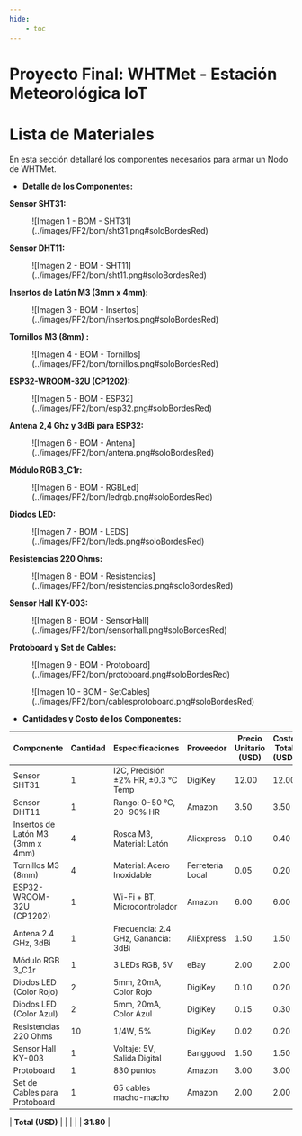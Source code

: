 ```yaml
---
hide:
    - toc
---
```


# Proyecto Final: WHTMet - Estación Meteorológica IoT

# Lista de Materiales

En esta sección detallaré los componentes necesarios para armar un Nodo de WHTMet.

- **Detalle de los Componentes:**

**Sensor SHT31:**

<figure markdown="span">
  ![Imagen 1 - BOM - SHT31](../images/PF2/bom/sht31.png#soloBordesRed)
</figure>

**Sensor DHT11:**

<figure markdown="span">
  ![Imagen 2 - BOM - SHT11](../images/PF2/bom/sht11.png#soloBordesRed)
</figure>

**Insertos de Latón M3 (3mm x 4mm):**

<figure markdown="span">
  ![Imagen 3 - BOM - Insertos](../images/PF2/bom/insertos.png#soloBordesRed)
</figure>

**Tornillos M3 (8mm) :**

<figure markdown="span">
  ![Imagen 4 - BOM - Tornillos](../images/PF2/bom/tornillos.png#soloBordesRed)
</figure>

**ESP32-WROOM-32U (CP1202):**

<figure markdown="span">
  ![Imagen 5 - BOM - ESP32](../images/PF2/bom/esp32.png#soloBordesRed)
</figure>

**Antena 2,4 Ghz y 3dBi para ESP32:**

<figure markdown="span">
  ![Imagen 6 - BOM - Antena](../images/PF2/bom/antena.png#soloBordesRed)
</figure>

**Módulo RGB 3_C1r:**

<figure markdown="span">
  ![Imagen 6 - BOM - RGBLed](../images/PF2/bom/ledrgb.png#soloBordesRed)
</figure>

**Diodos LED:**

<figure markdown="span">
  ![Imagen 7 - BOM - LEDS](../images/PF2/bom/leds.png#soloBordesRed)
</figure>

**Resistencias 220 Ohms:**

<figure markdown="span">
  ![Imagen 8 - BOM - Resistencias](../images/PF2/bom/resistencias.png#soloBordesRed)
</figure>

**Sensor Hall KY-003:**

<figure markdown="span">
  ![Imagen 8 - BOM - SensorHall](../images/PF2/bom/sensorhall.png#soloBordesRed)
</figure>

**Protoboard y Set de Cables:**

<figure markdown="span">
  ![Imagen 9 - BOM - Protoboard](../images/PF2/bom/protoboard.png#soloBordesRed)
</figure>

<figure markdown="span">
  ![Imagen 10 - BOM - SetCables](../images/PF2/bom/cablesprotoboard.png#soloBordesRed)
</figure>

- **Cantidades y Costo de los Componentes:**

| **Componente**                          | **Cantidad** | **Especificaciones**                          | **Proveedor**       | **Precio Unitario (USD)** | **Costo Total (USD)** |
|-----------------------------------------|--------------|-----------------------------------------------|---------------------|---------------------------|-----------------------|
| Sensor SHT31                            | 1            | I2C, Precisión ±2% HR, ±0.3 °C Temp           | DigiKey             | 12.00                     | 12.00                 |
| Sensor DHT11                            | 1            | Rango: 0-50 °C, 20-90% HR                     | Amazon              | 3.50                      | 3.50                  |
| Insertos de Latón M3 (3mm x 4mm)        | 4            | Rosca M3, Material: Latón                     | Aliexpress          | 0.10                      | 0.40                  |
| Tornillos M3 (8mm)                      | 4            | Material: Acero Inoxidable                    | Ferretería Local    | 0.05                      | 0.20                  |
| ESP32-WROOM-32U (CP1202)                | 1            | Wi-Fi + BT, Microcontrolador                  | Amazon              | 6.00                      | 6.00                  |
| Antena 2.4 GHz, 3dBi                    | 1            | Frecuencia: 2.4 GHz, Ganancia: 3dBi           | AliExpress          | 1.50                      | 1.50                  |
| Módulo RGB 3_C1r                        | 1            | 3 LEDs RGB, 5V                                | eBay                | 2.00                      | 2.00                  |
| Diodos LED (Color Rojo)                 | 2            | 5mm, 20mA, Color Rojo                         | DigiKey             | 0.10                      | 0.20                  |
| Diodos LED (Color Azul)                 | 2            | 5mm, 20mA, Color Azul                         | DigiKey             | 0.15                      | 0.30                  |
| Resistencias 220 Ohms                   | 10           | 1/4W, 5%                                     | DigiKey             | 0.02                      | 0.20                  |
| Sensor Hall KY-003                      | 1            | Voltaje: 5V, Salida Digital                   | Banggood            | 1.50                      | 1.50                  |
| Protoboard                              | 1            | 830 puntos                                    | Amazon              | 3.00                      | 3.00                  |
| Set de Cables para Protoboard           | 1            | 65 cables macho-macho                         | Amazon              | 2.00                      | 2.00                  |

| **Total (USD)**                         |              |                                               |                     |                           | **31.80**            |